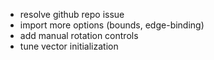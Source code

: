 - resolve github repo issue
- import more options (bounds, edge-binding)
- add manual rotation controls
- tune vector initialization
